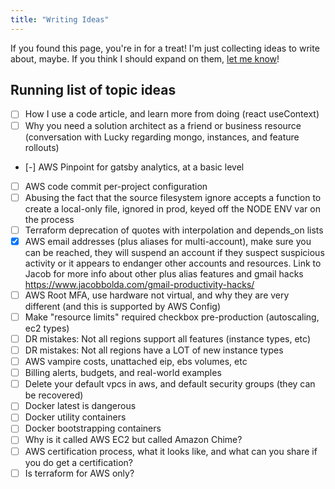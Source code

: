 ```yaml
---
title: "Writing Ideas"
---
```


If you found this page, you're in for a treat! I'm just collecting ideas to write about, maybe. If you think I should expand on them, [let me know](https://twitter.com/drpoindexter)!

## Running list of topic ideas

- [ ] How I use a code article, and learn more from doing (react useContext)
- [ ] Why you need a solution architect as a friend or business resource (conversation with Lucky regarding mongo, instances, and feature rollouts)
- [-] AWS Pinpoint for gatsby analytics, at a basic level
- [ ] AWS code commit per-project configuration
- [ ] Abusing the fact that the source filesystem ignore accepts a function to create a local-only file, ignored in prod, keyed off the NODE ENV var on the process
- [ ] Terraform deprecation of quotes with interpolation and depends_on lists
- [x] AWS email addresses (plus aliases for multi-account), make sure you can be reached, they will suspend an account if they suspect suspicious activity or it appears to endanger other accounts and resources. Link to Jacob for more info about other plus alias features and gmail hacks https://www.jacobbolda.com/gmail-productivity-hacks/
- [ ] AWS Root MFA, use hardware not virtual, and why they are very different (and this is supported by AWS Config)
- [ ] Make "resource limits" required checkbox pre-production (autoscaling, ec2 types)
- [ ] DR mistakes: Not all regions support all features (instance types, etc)
- [ ] DR mistakes: Not all regions have a LOT of new instance types
- [ ] AWS vampire costs, unattached eip, ebs volumes, etc
- [ ] Billing alerts, budgets, and real-world examples
- [ ] Delete your default vpcs in aws, and default security groups (they can be recovered)
- [ ] Docker latest is dangerous
- [ ] Docker utility containers
- [ ] Docker bootstrapping containers
- [ ] Why is it called AWS EC2 but called Amazon Chime?
- [ ] AWS certification process, what it looks like, and what can you share if you do get a certification?
- [ ] Is terraform for AWS only?
